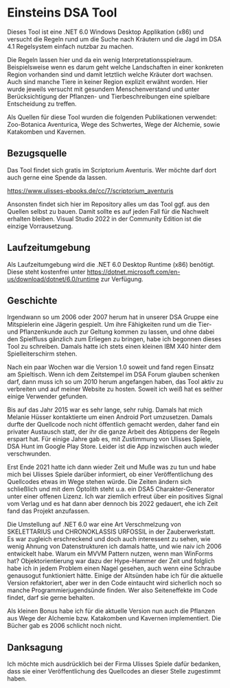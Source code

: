 # Einsteins DSA Tool

Dieses Tool ist eine .NET 6.0 Windows Desktop Applikation (x86) und versucht die Regeln rund um die Suche nach Kräutern und die Jagd im DSA 4.1 Regelsystem einfach nutzbar zu machen.

Die Regeln lassen hier und da ein wenig Interpretationsspielraum. Beispielsweise wenn es darum geht welche Landschaften in einer konkreten Region vorhanden sind und damit letztlich welche Kräuter dort wachsen. Auch sind manche Tiere in keiner Region explizit erwähnt worden. Hier wurde jeweils versucht mit gesundem Menschenverstand und unter Berücksichtigung der Pflanzen- und Tierbeschreibungen eine spielbare Entscheidung zu treffen.

Als Quellen für diese Tool wurden die folgenden Publikationen verwendet: Zoo-Botanica Aventurica, Wege des Schwertes, Wege der Alchemie, sowie Katakomben und Kavernen.

## Bezugsquelle

Das Tool findet sich gratis im Scriptorium Aventuris. Wer möchte darf dort auch gerne eine Spende da lassen.

https://www.ulisses-ebooks.de/cc/7/scriptorium_aventuris

Ansonsten findet sich hier im Repository alles um das Tool ggf. aus den Quellen selbst zu bauen. Damit sollte es auf jeden Fall für die Nachwelt erhalten bleiben. Visual Studio 2022 in der Community Edition ist die einzige Vorrausetzung.

## Laufzeitumgebung

Als Laufzeitumgebung wird die .NET 6.0 Desktop Runtime (x86) benötigt. Diese steht kostenfrei unter https://dotnet.microsoft.com/en-us/download/dotnet/6.0/runtime zur Verfügung.

## Geschichte

Irgendwann so um 2006 oder 2007 herum hat in unserer DSA Gruppe eine Mitspielerin eine Jägerin gespielt. Um ihre Fähigkeiten rund um die Tier- und Pflanzenkunde auch zur Geltung kommen zu lassen, und ohne dabei den Spielfluss gänzlich zum Erliegen zu bringen, habe ich begonnen dieses Tool zu schreiben. Damals hatte ich stets einen kleinen IBM X40 hinter dem Spielleiterschirm stehen.

Nach ein paar Wochen war die Version 1.0 soweit und fand regen Einsatz am Spieltisch. Wenn ich dem Zeitstempel im DSA Forum glauben schenken darf, dann muss ich so um 2010 herum angefangen haben, das Tool aktiv zu verbreiten und auf meiner Website zu hosten. Soweit ich weiß hat es seither einige Verwender gefunden.

Bis auf das Jahr 2015 war es sehr lange, sehr ruhig. Damals hat mich Melanie Hüsser kontaktierte um einen Android Port umzusetzen. Damals durfte der Quellcode noch nicht öffentlich gemacht werden, daher fand ein privater Austausch statt, der ihr die ganze Arbeit des Abtippens der Regeln erspart hat. Für einige Jahre gab es, mit Zustimmung von Ulisses Spiele, DSA Hunt im Google Play Store. Leider ist die App inzwischen auch wieder verschwunden.

Erst Ende 2021 hatte ich dann wieder Zeit und Muße was zu tun und habe mich bei Ulisses Spiele darüber informiert, ob einer Veröffentlichung des Quellcodes etwas im Wege stehen würde. Die Zeiten ändern sich schließlich und mit dem Optolith steht u.a. ein DSA5 Charakter-Generator unter einer offenen Lizenz. Ich war ziemlich erfreut über ein positives Signal vom Verlag und es hat dann aber dennoch bis 2022 gedauert, ehe ich Zeit fand das Projekt anzufassen.

Die Umstellung auf .NET 6.0 war eine Art Verschmelzung von SKELETTARIUS und CHRONOKLASSIS URFOSSIL in der Zauberwerkstatt. Es war zugleich erschreckend und doch auch interessent zu sehen, wie wenig Ahnung von Datenstrukturen ich damals hatte, und wie naiv ich 2006 entwickelt habe. Warum ein MVVM Pattern nutzen, wenn man WinForms hat? Objektorientierung war dazu der Hype-Hammer der Zeit und folglich habe ich in jedem Problem einen Nagel gesehen, auch wenn eine Schraube genausogut funktioniert hätte. Einige der Altsünden habe ich für die aktuelle Version refaktoriert, aber wer in den Code eintaucht wird sicherlich noch so manche Programmierjugendsünde finden. Wer also Seiteneffekte im Code findet, darf sie gerne behalten.

Als kleinen Bonus habe ich für die aktuelle Version nun auch die Pflanzen aus Wege der Alchemie bzw. Katakomben und Kavernen implementiert. Die Bücher gab es 2006 schlicht noch nicht.

## Danksagung

Ich möchte mich ausdrücklich bei der Firma Ulisses Spiele dafür bedanken, dass sie einer Veröffentlichung des Quellcodes an dieser Stelle zugestimmt haben.